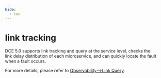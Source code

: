 ```yaml
---
hide:
  - toc
---
```


# link tracking

DCE 5.0 supports link tracking and query at the service level, checks the link delay distribution of each microservice, and can quickly locate the fault when a fault occurs.

For more details, please refer to [Observability-->Link Query](../../../insight/user-guide/04dataquery/tracequery.md).
